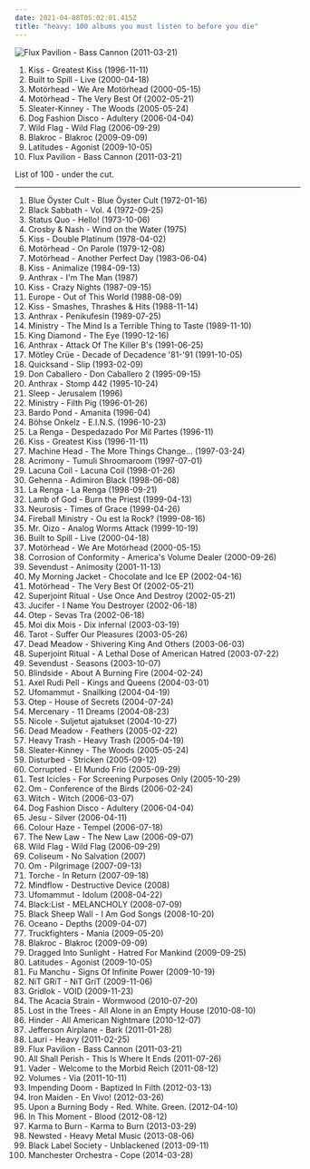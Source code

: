 ```yaml
---
date: 2021-04-08T05:02:01.415Z
title: "heavy: 100 albums you must listen to before you die"
---
```

![Flux Pavilion - Bass Cannon (2011-03-21)](http://coverartarchive.org/release/2fca1b4d-f307-48fc-a449-550e663c9da0/18420618474-500.jpg "Flux Pavilion - Bass Cannon (2011-03-21)")
<ol class="albums">
<li data-cover="http://coverartarchive.org/release/7566242e-c2f6-46ab-8584-93c7da59d08c/3167170521-500.jpg" data-tags="classic rock, hard rock" role="button">Kiss - Greatest Kiss (1996-11-11)</li>
<li data-cover="http://coverartarchive.org/release/8eb5fba9-e6fe-46db-8ff4-1ab77e1096f4/7940771884-500.jpg" data-tags="indie, rock" role="button">Built to Spill - Live (2000-04-18)</li>
<li data-cover="http://coverartarchive.org/release/a44bedb5-d782-47ff-bfa1-7b43ec795396/27109764066-500.jpg" data-tags="heavy metal, hard rock" role="button">Motörhead - We Are Motörhead (2000-05-15)</li>
<li data-cover="http://coverartarchive.org/release/cdbb8b06-e973-47a8-8ba1-510dccbba9b1/15612098015-500.jpg" data-tags="heavy" role="button">Motörhead - The Very Best Of (2002-05-21)</li>
<li data-cover="http://coverartarchive.org/release/75a61f20-20f4-3255-a890-b4868ba2e169/8845794719-500.jpg" data-tags="indie, rock, alternative rock, indie rock" role="button">Sleater-Kinney - The Woods (2005-05-24)</li>
<li data-cover="https://img.discogs.com/UWehwv40d4qK5yESFfl1Q_srYZM=/fit-in/600x593/filters:strip_icc():format(jpeg):mode_rgb():quality(90)/discogs-images/R-680564-1501944676-9675.jpeg.jpg" data-tags="experimental, noir" role="button">Dog Fashion Disco - Adultery (2006-04-04)</li>
<li data-cover="https://img.discogs.com/NyAUKpuZWo_wSEJHASwiM153UXg=/fit-in/600x604/filters:strip_icc():format(jpeg):mode_rgb():quality(90)/discogs-images/R-3101043-1502473622-1404.jpeg.jpg" data-tags="indie rock, female vocalists, portland" role="button">Wild Flag - Wild Flag (2006-09-29)</li>
<li data-cover="https://img.discogs.com/qQ1UQdAV28xCiHPkB5Y1igZ3c5Q=/fit-in/400x400/filters:strip_icc():format(jpeg):mode_rgb():quality(90)/discogs-images/R-2065445-1261940125.jpeg.jpg" data-tags="hip-hop, rap, rock hop, rock" role="button">Blakroc - Blakroc (2009-09-09)</li>
<li data-cover="http://coverartarchive.org/release/7c6f1073-fa09-4d1d-8cdd-3b1003891a1b/6037199822-500.jpg" data-tags="heavy, post-rock, gritty, atmospheric sludge metal, sonic fetish, chingocore" role="button">Latitudes - Agonist (2009-10-05)</li>
<li data-cover="http://coverartarchive.org/release/2fca1b4d-f307-48fc-a449-550e663c9da0/18420618474-500.jpg" data-tags="electronic, heavy, dubstep, edm, massive, banger, breakthrough, filthy, flux, flux pavilion, stinker" role="button">Flux Pavilion - Bass Cannon (2011-03-21)</li>
</ol>
List of 100 - under the cut.
<!-- more -->

_________________

<ol class="albums">
<li data-cover="http://coverartarchive.org/release/922ff571-0336-36cb-b9b8-a85bfa2f6d66/2736276004-500.jpg" data-tags="hard rock" role="button">
Blue Öyster Cult - Blue Öyster Cult (1972-01-16)
</li>
<li data-cover="http://coverartarchive.org/release/41e41680-3652-432f-8225-fb033c4fdae0/17149522933-500.jpg" data-tags="heavy metal, hard rock" role="button">
Black Sabbath - Vol. 4 (1972-09-25)
</li>
<li data-cover="https://img.discogs.com/mQcIjhffMhVKgt_QgPow76OIR3k=/fit-in/600x594/filters:strip_icc():format(jpeg):mode_rgb():quality(90)/discogs-images/R-1542918-1227385202.jpeg.jpg" data-tags="classic rock, rock, 70s, british, heavy, hard rock, uk, status quo, carpet crawler, madeleine de proust" role="button">
Status Quo - Hello! (1973-10-06)
</li>
<li data-cover="http://coverartarchive.org/release/94541997-f956-4726-aa2b-2fad9d7f640b/19461208757-500.jpg" data-tags="classic rock, folk rock, rock, singer-songwriter, soft rock" role="button">
Crosby & Nash - Wind on the Water (1975)
</li>
<li data-cover="https://img.discogs.com/fDVtCl-I-nVC-7tHUgqkFJERr1o=/fit-in/450x445/filters:strip_icc():format(jpeg):mode_rgb():quality(90)/discogs-images/R-2206247-1334169387.jpeg.jpg" data-tags="classic rock, rock, hard rock" role="button">
Kiss - Double Platinum (1978-04-02)
</li>
<li data-cover="http://coverartarchive.org/release/b87958f4-f095-414f-a379-966af3b27fe1/15340907007-500.jpg" data-tags="hard rock, rock n roll, heavy metal" role="button">
Motörhead - On Parole (1979-12-08)
</li>
<li data-cover="https://img.discogs.com/_p3QUw0m77DTQhUWU4dedNgXc2k=/fit-in/551x480/filters:strip_icc():format(jpeg):mode_rgb():quality(90)/discogs-images/R-4900916-1378902915-8466.jpeg.jpg" data-tags="heavy metal" role="button">
Motörhead - Another Perfect Day (1983-06-04)
</li>
<li data-cover="https://via.placeholder.com/450" data-tags="hard rock" role="button">
Kiss - Animalize (1984-09-13)
</li>
<li data-cover="https://img.discogs.com/sAAkxXywkRP7LJeiSmFUZQIPMQU=/fit-in/500x500/filters:strip_icc():format(jpeg):mode_rgb():quality(90)/discogs-images/R-7373695-1491665101-8839.jpeg.jpg" data-tags="thrash metal" role="button">
Anthrax - I'm The Man (1987)
</li>
<li data-cover="https://img.discogs.com/JfDrrPTDdS04dLR1uOC9OPCZ0bk=/fit-in/550x538/filters:strip_icc():format(jpeg):mode_rgb():quality(90)/discogs-images/R-5773474-1402468848-3667.jpeg.jpg" data-tags="hard rock" role="button">
Kiss - Crazy Nights (1987-09-15)
</li>
<li data-cover="https://img.discogs.com/LIyq3NCZJ4qy0E7QG-usM6DEDi4=/fit-in/597x597/filters:strip_icc():format(jpeg):mode_rgb():quality(90)/discogs-images/R-9393257-1479762394-1426.jpeg.jpg" data-tags="80s, hard rock" role="button">
Europe - Out of This World (1988-08-09)
</li>
<li data-cover="http://coverartarchive.org/release/23f9e674-cd59-4490-a875-8126f59fc353/7163136220-500.jpg" data-tags="hard rock" role="button">
Kiss - Smashes, Thrashes & Hits (1988-11-14)
</li>
<li data-cover="http://coverartarchive.org/release/d2083b7b-f57c-3520-aef8-9a6d0fd721aa/1614958590-500.jpg" data-tags="heavy metal, heavy, irack, cd-sammlung" role="button">
Anthrax - Penikufesin (1989-07-25)
</li>
<li data-cover="http://coverartarchive.org/release/2624208c-b50a-38db-8ea5-d12fe70506dc/1093402983-500.jpg" data-tags="industrial, industrial metal" role="button">
Ministry - The Mind Is a Terrible Thing to Taste (1989-11-10)
</li>
<li data-cover="https://img.discogs.com/0J2C6-mca9oWKny6wWVItDFxxPc=/fit-in/600x480/filters:strip_icc():format(jpeg):mode_rgb():quality(90)/discogs-images/R-12274650-1531935326-2271.jpeg.jpg" data-tags="heavy metal" role="button">
King Diamond - The Eye (1990-12-16)
</li>
<li data-cover="https://img.discogs.com/VzN45zXImahjUa_1jCEsDLm65mY=/fit-in/600x431/filters:strip_icc():format(jpeg):mode_rgb():quality(90)/discogs-images/R-9819339-1486826461-9725.jpeg.jpg" data-tags="thrash metal" role="button">
Anthrax - Attack Of The Killer B's (1991-06-25)
</li>
<li data-cover="https://via.placeholder.com/450" data-tags="hard rock" role="button">
Mötley Crüe - Decade of Decadence '81-'91 (1991-10-05)
</li>
<li data-cover="http://coverartarchive.org/release/03d5aab6-c3f5-483e-8e41-ca99ef7dab32/28641431315-500.jpg" data-tags="rock, post hardcore" role="button">
Quicksand - Slip (1993-02-09)
</li>
<li data-cover="http://coverartarchive.org/release/67a2138a-1130-4575-bb20-6b9995b81fad/12021123808-500.jpg" data-tags="math rock" role="button">
Don Caballero - Don Caballero 2 (1995-09-15)
</li>
<li data-cover="https://img.discogs.com/cBx0qwI813dE2ftNLaFT1mhdCD8=/fit-in/600x528/filters:strip_icc():format(jpeg):mode_rgb():quality(90)/discogs-images/R-6947236-1548962523-8299.jpeg.jpg" data-tags="alternative metal, heavy metal, thrash metal, metal" role="button">
Anthrax - Stomp 442 (1995-10-24)
</li>
<li data-cover="https://img.discogs.com/y2olKQ62QYPn5PGJ_EhdS33EkWM=/fit-in/600x600/filters:strip_icc():format(jpeg):mode_rgb():quality(90)/discogs-images/R-1097273-1191794769.jpeg.jpg" data-tags="doom metal, stoner rock, sludge" role="button">
Sleep - Jerusalem (1996)
</li>
<li data-cover="https://img.discogs.com/etTq8ISwuGvt8WmT51mCCoLN__I=/fit-in/386x600/filters:strip_icc():format(jpeg):mode_rgb():quality(90)/discogs-images/R-4505386-1366799359-8515.jpeg.jpg" data-tags="industrial metal" role="button">
Ministry - Filth Pig (1996-01-26)
</li>
<li data-cover="https://img.discogs.com/qjIJpWeXcRW6WATBzDzuNbfVmPE=/fit-in/600x593/filters:strip_icc():format(jpeg):mode_rgb():quality(90)/discogs-images/R-4426176-1523097446-8851.jpeg.jpg" data-tags="psychedelic rock" role="button">
Bardo Pond - Amanita (1996-04)
</li>
<li data-cover="http://coverartarchive.org/release/6c900ed7-76dd-4eb0-ba46-9153ff056f5a/20122739280-500.jpg" data-tags="hard rock, rock, german, onkelz" role="button">
Böhse Onkelz - E.I.N.S. (1996-10-23)
</li>
<li data-cover="http://coverartarchive.org/release/80e36449-28af-4bba-a39b-be53ba957302/1287504048-500.jpg" data-tags="rock, rock argentino" role="button">
La Renga - Despedazado Por Mil Partes (1996-11)
</li>
<li data-cover="http://coverartarchive.org/release/7566242e-c2f6-46ab-8584-93c7da59d08c/3167170521-500.jpg" data-tags="classic rock, hard rock" role="button">
Kiss - Greatest Kiss (1996-11-11)
</li>
<li data-cover="https://via.placeholder.com/450" data-tags="groove metal, thrash metal" role="button">
Machine Head - The More Things Change... (1997-03-24)
</li>
<li data-cover="http://coverartarchive.org/release/6b2c79c8-6409-3e8e-83c3-cfea0679374e/7723800222-500.jpg" data-tags="stoner rock, psychedelic" role="button">
Acrimony - Tumuli Shroomaroom (1997-07-01)
</li>
<li data-cover="http://coverartarchive.org/release/70578657-4756-4024-8836-5a1b34cb83a7/16305003945-500.jpg" data-tags="gothic metal" role="button">
Lacuna Coil - Lacuna Coil (1998-01-26)
</li>
<li data-cover="https://via.placeholder.com/450" data-tags="black metal" role="button">
Gehenna - Adimiron Black (1998-06-08)
</li>
<li data-cover="http://coverartarchive.org/release/cbfea7bc-41ae-4a3c-902a-224c7ba40267/1287496664-500.jpg" data-tags="rock, hard rock" role="button">
La Renga - La Renga (1998-09-21)
</li>
<li data-cover="http://coverartarchive.org/release/fa44d7bd-289a-4a19-845d-64e5e7b534d0/16131894017-500.jpg" data-tags="thrash metal, metal, death metal, groove metal" role="button">
Lamb of God - Burn the Priest (1999-04-13)
</li>
<li data-cover="http://coverartarchive.org/release/d56380fe-d00e-42c3-841a-654254ef264a/7697244807-500.jpg" data-tags="post-metal, sludge" role="button">
Neurosis - Times of Grace (1999-04-26)
</li>
<li data-cover="https://img.discogs.com/h72GSdhM5BZuMwuRghwyFvNgv_4=/fit-in/600x517/filters:strip_icc():format(jpeg):mode_rgb():quality(90)/discogs-images/R-13524887-1555851500-2988.jpeg.jpg" data-tags="heavy metal, heavy, stoner" role="button">
Fireball Ministry - Ou est la Rock? (1999-08-16)
</li>
<li data-cover="http://coverartarchive.org/release/97d6229b-be51-434b-96d5-53579cf27952/20372962851-500.jpg" data-tags="electronic, electro" role="button">
Mr. Oizo - Analog Worms Attack (1999-10-19)
</li>
<li data-cover="http://coverartarchive.org/release/8eb5fba9-e6fe-46db-8ff4-1ab77e1096f4/7940771884-500.jpg" data-tags="indie, rock" role="button">
Built to Spill - Live (2000-04-18)
</li>
<li data-cover="http://coverartarchive.org/release/a44bedb5-d782-47ff-bfa1-7b43ec795396/27109764066-500.jpg" data-tags="heavy metal, hard rock" role="button">
Motörhead - We Are Motörhead (2000-05-15)
</li>
<li data-cover="http://coverartarchive.org/release/2ff64a41-490f-4657-bf68-258a1eb96e87/28945562011-500.jpg" data-tags="heavy metal, stoner rock, hard rock" role="button">
Corrosion of Conformity - America's Volume Dealer (2000-09-26)
</li>
<li data-cover="https://img.discogs.com/9crr3fjxESn9gZG_OQ2TdABKMv8=/fit-in/600x596/filters:strip_icc():format(jpeg):mode_rgb():quality(90)/discogs-images/R-645776-1556249755-2449.jpeg.jpg" data-tags="metal, hard rock, alternative metal, nu metal" role="button">
Sevendust - Animosity (2001-11-13)
</li>
<li data-cover="http://coverartarchive.org/release/c6c37466-3b2c-488f-8780-0c9e7e4ba28c/16318641222-500.jpg" data-tags="electronic, rock, heavy, jam" role="button">
My Morning Jacket - Chocolate and Ice EP (2002-04-16)
</li>
<li data-cover="http://coverartarchive.org/release/cdbb8b06-e973-47a8-8ba1-510dccbba9b1/15612098015-500.jpg" data-tags="heavy" role="button">
Motörhead - The Very Best Of (2002-05-21)
</li>
<li data-cover="https://img.discogs.com/afHmL57RoKb4O9Mnz1qsED8lDh8=/fit-in/600x600/filters:strip_icc():format(jpeg):mode_rgb():quality(90)/discogs-images/R-1554377-1310507886.jpeg.jpg" data-tags="sludge metal, metal, stoner metal" role="button">
Superjoint Ritual - Use Once And Destroy (2002-05-21)
</li>
<li data-cover="https://img.discogs.com/nvbQEbBy4jtoOKC8TziETkWNxQg=/fit-in/600x595/filters:strip_icc():format(jpeg):mode_rgb():quality(90)/discogs-images/R-1032043-1513539962-9480.jpeg.jpg" data-tags="ze best" role="button">
Jucifer - I Name You Destroyer (2002-06-18)
</li>
<li data-cover="http://coverartarchive.org/release/26b922bd-a931-4938-93f5-b9a09d227c10/9831908947-500.jpg" data-tags="metal, nu metal" role="button">
Otep - Sevas Tra (2002-06-18)
</li>
<li data-cover="http://coverartarchive.org/release/7bc4696d-ad5a-4205-a48f-4a6b05fc8545/20532112310-500.jpg" data-tags="japanese, visual kei, gothic metal" role="button">
Moi dix Mois - Dix infernal (2003-03-19)
</li>
<li data-cover="http://coverartarchive.org/release/3986eca7-b1a2-400e-ab90-8714de7eea7b/14972037146-500.jpg" data-tags="heavy metal" role="button">
Tarot - Suffer Our Pleasures (2003-05-26)
</li>
<li data-cover="http://coverartarchive.org/release/f21cf3d9-457e-429d-98bf-747ebb0e8b4b/19362049030-500.jpg" data-tags="psychedelic rock" role="button">
Dead Meadow - Shivering King And Others (2003-06-03)
</li>
<li data-cover="http://coverartarchive.org/release/7cba2469-abb2-4e4c-bbad-1f9d7f47cabf/15577300296-500.jpg" data-tags="hardcore, metal, thrash metal, sludge metal" role="button">
Superjoint Ritual - A Lethal Dose of American Hatred (2003-07-22)
</li>
<li data-cover="https://img.discogs.com/KnTkQF-rMYeeZfI7bVnnjWiuZT0=/fit-in/500x500/filters:strip_icc():format(jpeg):mode_rgb():quality(90)/discogs-images/R-3390106-1404043268-8540.jpeg.jpg" data-tags="alternative metal" role="button">
Sevendust - Seasons (2003-10-07)
</li>
<li data-cover="http://coverartarchive.org/release/4ffc440b-a46b-4031-8ebf-281666ca2cf8/19060212923-500.jpg" data-tags="hard rock, alternative metal, post-hardcore" role="button">
Blindside - About A Burning Fire (2004-02-24)
</li>
<li data-cover="http://coverartarchive.org/release/5aebcaa1-1368-4c6f-a829-7932ca12eeb5/15333143505-500.jpg" data-tags="heavy metal" role="button">
Axel Rudi Pell - Kings and Queens (2004-03-01)
</li>
<li data-cover="http://coverartarchive.org/release/9ccab260-1fb0-333d-a520-fb0fd3e007e7/1588517786-500.jpg" data-tags="doom metal" role="button">
Ufomammut - Snailking (2004-04-19)
</li>
<li data-cover="http://coverartarchive.org/release/fe9b1cf2-f0fd-4cf9-8a5d-139eb30e460d/1083128360-500.jpg" data-tags="metal, metalcore" role="button">
Otep - House of Secrets (2004-07-24)
</li>
<li data-cover="https://img.discogs.com/NTVviIXrJ8KVvXXcCANylQznQ3w=/fit-in/300x300/filters:strip_icc():format(jpeg):mode_rgb():quality(90)/discogs-images/R-398648-1267036060.jpeg.jpg" data-tags="melodic death metal" role="button">
Mercenary - 11 Dreams (2004-08-23)
</li>
<li data-cover="https://img.discogs.com/yXC2fznaXz4TaWYjoQsjcYqT3ao=/fit-in/600x462/filters:strip_icc():format(jpeg):mode_rgb():quality(90)/discogs-images/R-2568239-1553981581-3905.jpeg.jpg" data-tags="groove metal, disgusting, fags" role="button">
Nicole - Suljetut ajatukset (2004-10-27)
</li>
<li data-cover="http://coverartarchive.org/release/2d16e351-34ae-4722-9166-bc8512d5907a/19351955710-500.jpg" data-tags="psychedelic rock, psychedelic" role="button">
Dead Meadow - Feathers (2005-02-22)
</li>
<li data-cover="http://coverartarchive.org/release/25036812-9907-4a46-a328-98a7a9dbbbd1/1810447719-500.jpg" data-tags="rockabilly, heavy, self-titled" role="button">
Heavy Trash - Heavy Trash (2005-04-19)
</li>
<li data-cover="http://coverartarchive.org/release/75a61f20-20f4-3255-a890-b4868ba2e169/8845794719-500.jpg" data-tags="indie, rock, alternative rock, indie rock" role="button">
Sleater-Kinney - The Woods (2005-05-24)
</li>
<li data-cover="http://coverartarchive.org/release/2650bcf0-cdcb-4912-9de7-6b34f8063476/2591149987-500.jpg" data-tags="alternative, heavy" role="button">
Disturbed - Stricken (2005-09-12)
</li>
<li data-cover="http://coverartarchive.org/release/78abaae9-0305-4239-b27c-b0dba4ddb6b6/27838608221-500.jpg" data-tags="sludge" role="button">
Corrupted - El Mundo Frio (2005-09-29)
</li>
<li data-cover="http://coverartarchive.org/release/e64a65fa-905f-4bef-968a-aa9efb6781be/15425823966-500.jpg" data-tags="experimental, indie" role="button">
Test Icicles - For Screening Purposes Only (2005-10-29)
</li>
<li data-cover="http://coverartarchive.org/release/9be388a8-425f-46d6-b7aa-b6cafb45d655/11089439848-500.jpg" data-tags="stoner metal, stoner rock, psychedelic" role="button">
Om - Conference of the Birds (2006-02-24)
</li>
<li data-cover="http://coverartarchive.org/release/aade4a9d-36e4-41da-aea0-8a5e40db28aa/19923002720-500.jpg" data-tags="stoner rock" role="button">
Witch - Witch (2006-03-07)
</li>
<li data-cover="https://img.discogs.com/UWehwv40d4qK5yESFfl1Q_srYZM=/fit-in/600x593/filters:strip_icc():format(jpeg):mode_rgb():quality(90)/discogs-images/R-680564-1501944676-9675.jpeg.jpg" data-tags="experimental, noir" role="button">
Dog Fashion Disco - Adultery (2006-04-04)
</li>
<li data-cover="http://coverartarchive.org/release/b17b33e2-e1c4-49c1-85a7-7ea723ce0d3d/25109250377-500.jpg" data-tags="shoegaze, post-rock" role="button">
Jesu - Silver (2006-04-11)
</li>
<li data-cover="http://coverartarchive.org/release/5a014fc8-b030-491a-9dc1-e8cf74ace99c/4549690587-500.jpg" data-tags="stoner rock, psychedelic rock" role="button">
Colour Haze - Tempel (2006-07-18)
</li>
<li data-cover="http://coverartarchive.org/release/3ca4197e-bdbb-4329-b9e0-bfb36fa45e42/5805063887-500.jpg" data-tags="trip-hop, chill, heavy, downtempo, sax, flute, instrumental hip-hop, hiphop, beats, triphop, rad" role="button">
The New Law - The New Law (2006-09-07)
</li>
<li data-cover="https://img.discogs.com/NyAUKpuZWo_wSEJHASwiM153UXg=/fit-in/600x604/filters:strip_icc():format(jpeg):mode_rgb():quality(90)/discogs-images/R-3101043-1502473622-1404.jpeg.jpg" data-tags="indie rock, female vocalists, portland" role="button">
Wild Flag - Wild Flag (2006-09-29)
</li>
<li data-cover="http://coverartarchive.org/release/c2d1f896-3cf0-4124-b5d0-8bf5be02a1cf/14415004397-500.jpg" data-tags="relapse records" role="button">
Coliseum - No Salvation (2007)
</li>
<li data-cover="http://coverartarchive.org/release/48479a6c-734a-4adc-ac78-cecfa94ca894/11089774828-500.jpg" data-tags="psychedelic, stoner metal" role="button">
Om - Pilgrimage (2007-09-13)
</li>
<li data-cover="http://coverartarchive.org/release/23cb7745-bee3-3d3f-b897-564cff9da7bb/24035772313-500.jpg" data-tags="metal, stoner rock, doom" role="button">
Torche - In Return (2007-09-18)
</li>
<li data-cover="http://coverartarchive.org/release/7f3f55ac-4d16-4f09-8a9c-c133d7ba76e3/10533086724-500.jpg" data-tags="metal, rock, heavy, experimental, power, fusion, progressive, brazilian, my prog rock favs, nu-prog" role="button">
Mindflow - Destructive Device (2008)
</li>
<li data-cover="https://img.discogs.com/LU3-gs1JtwQ_WWgq5Cac_-nwwEc=/fit-in/400x399/filters:strip_icc():format(jpeg):mode_rgb():quality(90)/discogs-images/R-1435966-1223858516.jpeg.jpg" data-tags="doom metal, stoner metal" role="button">
Ufomammut - Idolum (2008-04-22)
</li>
<li data-cover="https://img.discogs.com/w349BAGddaUDlfcnV0HeYh1rhXE=/fit-in/260x260/filters:strip_icc():format(jpeg):mode_rgb():quality(90)/discogs-images/R-4251841-1359758065-8986.jpeg.jpg" data-tags="metal, japanese, heavy, j-rock, jrock, indies, black:list, kyotaro" role="button">
Black:List - MELANCHOLY (2008-07-09)
</li>
<li data-cover="https://img.discogs.com/liObN2PUYavfj22eaL0f_MWTFQ0=/fit-in/600x600/filters:strip_icc():format(jpeg):mode_rgb():quality(90)/discogs-images/R-2439474-1579642415-9660.jpeg.jpg" data-tags="metalcore, sludge, sludgecore" role="button">
Black Sheep Wall - I Am God Songs (2008-10-20)
</li>
<li data-cover="https://img.discogs.com/xycdv1-b8lkSxRzRLqI-KuV0KJE=/fit-in/500x500/filters:strip_icc():format(jpeg):mode_rgb():quality(90)/discogs-images/R-2128985-1265582356.jpeg.jpg" data-tags="deathcore" role="button">
Oceano - Depths (2009-04-07)
</li>
<li data-cover="http://coverartarchive.org/release/cfe933d8-1a77-4608-ad7a-4c0a4f3cc110/4819338139-500.jpg" data-tags="stoner rock" role="button">
Truckfighters - Mania (2009-05-20)
</li>
<li data-cover="https://img.discogs.com/qQ1UQdAV28xCiHPkB5Y1igZ3c5Q=/fit-in/400x400/filters:strip_icc():format(jpeg):mode_rgb():quality(90)/discogs-images/R-2065445-1261940125.jpeg.jpg" data-tags="hip-hop, rap, rock hop, rock" role="button">
Blakroc - Blakroc (2009-09-09)
</li>
<li data-cover="http://coverartarchive.org/release/da9e633c-b899-4e6f-b270-9dd4d788f81a/27317356479-500.jpg" data-tags="black metal" role="button">
Dragged Into Sunlight - Hatred For Mankind (2009-09-25)
</li>
<li data-cover="http://coverartarchive.org/release/7c6f1073-fa09-4d1d-8cdd-3b1003891a1b/6037199822-500.jpg" data-tags="heavy, post-rock, gritty, atmospheric sludge metal, sonic fetish, chingocore" role="button">
Latitudes - Agonist (2009-10-05)
</li>
<li data-cover="https://img.discogs.com/v9C2oNFijwyZuO0t_6NLkqFUyvI=/fit-in/600x596/filters:strip_icc():format(jpeg):mode_rgb():quality(90)/discogs-images/R-1996407-1267266815.jpeg.jpg" data-tags="stoner rock" role="button">
Fu Manchu - Signs Of Infinite Power (2009-10-19)
</li>
<li data-cover="https://img.discogs.com/cfc9e7fd50d7c9c08931869b95f6849a01d0635d/images/spacer.gif" data-tags="dubstep" role="button">
NiT GRiT - NiT GriT (2009-11-06)
</li>
<li data-cover="http://coverartarchive.org/release/8f660d6e-0294-474c-bd8e-9a51ddafab81/10677816495-500.jpg" data-tags="heavy, neurofunk" role="button">
Gridlok - VOID (2009-11-23)
</li>
<li data-cover="http://coverartarchive.org/release/7b88f448-c1ef-4a00-940b-36fcab8dff16/4848954454-500.jpg" data-tags="deathcore" role="button">
The Acacia Strain - Wormwood (2010-07-20)
</li>
<li data-cover="http://coverartarchive.org/release/f2b9f3a4-b6c3-4b9d-833f-b898316f415e/4799552484-500.jpg" data-tags="orchestral pop" role="button">
Lost in the Trees - All Alone in an Empty House (2010-08-10)
</li>
<li data-cover="https://via.placeholder.com/450" data-tags="hard rock, rock" role="button">
Hinder - All American Nightmare (2010-12-07)
</li>
<li data-cover="http://coverartarchive.org/release/7f563874-2621-462e-a0c1-46f1725d6a9c/12684576029-500.jpg" data-tags="70s, jefferson airplane" role="button">
Jefferson Airplane - Bark (2011-01-28)
</li>
<li data-cover="http://coverartarchive.org/release/4e4a9828-9b64-4fb7-8649-ef2e8df42ef6/5919165456-500.jpg" data-tags="heavy, amanda" role="button">
Lauri - Heavy (2011-02-25)
</li>
<li data-cover="http://coverartarchive.org/release/2fca1b4d-f307-48fc-a449-550e663c9da0/18420618474-500.jpg" data-tags="electronic, heavy, dubstep, edm, massive, banger, breakthrough, filthy, flux, flux pavilion, stinker" role="button">
Flux Pavilion - Bass Cannon (2011-03-21)
</li>
<li data-cover="http://coverartarchive.org/release/25d38669-25ce-4f15-84ee-2cdb3228e366/17547954563-500.jpg" data-tags="deathcore" role="button">
All Shall Perish - This Is Where It Ends (2011-07-26)
</li>
<li data-cover="https://img.discogs.com/EFeKGOoG-_vRbcNpss1CfvPEYBw=/fit-in/515x412/filters:strip_icc():format(jpeg):mode_rgb():quality(90)/discogs-images/R-2429943-1324418451.jpeg.jpg" data-tags="death metal" role="button">
Vader - Welcome to the Morbid Reich (2011-08-12)
</li>
<li data-cover="https://img.discogs.com/8X3dS8gbhSAcdhPRvj4V_VF3MNQ=/fit-in/600x596/filters:strip_icc():format(jpeg):mode_rgb():quality(90)/discogs-images/R-13895675-1563539622-2102.jpeg.jpg" data-tags="djent, progressive metal" role="button">
Volumes - Via (2011-10-11)
</li>
<li data-cover="http://coverartarchive.org/release/04278865-914e-4cd1-96ff-f07f566909a2/11885067261-500.jpg" data-tags="deathcore, brutal deathcore" role="button">
Impending Doom - Baptized In Filth (2012-03-13)
</li>
<li data-cover="http://coverartarchive.org/release/3898d620-db6a-4b0b-af57-a167ac1318d8/8010063603-500.jpg" data-tags="heavy metal" role="button">
Iron Maiden - En Vivo! (2012-03-26)
</li>
<li data-cover="http://coverartarchive.org/release/18b4dccc-88f4-4e8c-9e43-6d83ec3f10a9/9559949103-500.jpg" data-tags="deathcore" role="button">
Upon a Burning Body - Red. White. Green. (2012-04-10)
</li>
<li data-cover="http://coverartarchive.org/release/31320c1d-6a86-478d-9a2a-8712a611cdb3/7368420695-500.jpg" data-tags="metalcore, alternative metal, metal, industrial metal, nu metal" role="button">
In This Moment - Blood (2012-08-12)
</li>
<li data-cover="http://coverartarchive.org/release/a1008433-df97-44b6-b91b-daebf2fc180c/19903307970-500.jpg" data-tags="stoner rock" role="button">
Karma to Burn - Karma to Burn (2013-03-29)
</li>
<li data-cover="https://img.discogs.com/pGXPzLE3icWGm_ffLYDHqx7opdc=/fit-in/600x595/filters:strip_icc():format(jpeg):mode_rgb():quality(90)/discogs-images/R-4782651-1591785311-6666.jpeg.jpg" data-tags="heavy metal" role="button">
Newsted - Heavy Metal Music (2013-08-06)
</li>
<li data-cover="http://coverartarchive.org/release/b80f5178-1d3e-4331-93cf-7f8f0dfd9f03/6288256895-500.jpg" data-tags="metal, rock, heavy, hard rock, my top albums, zakk, heavy meta, ulubiony album live, favourite live lp, ulubiony album live zakk live" role="button">
Black Label Society - Unblackened (2013-09-11)
</li>
<li data-cover="http://coverartarchive.org/release/7d276ca4-c5da-4ad7-a838-2939d57b6a55/7522883582-500.jpg" data-tags="rock, alternative" role="button">
Manchester Orchestra - Cope (2014-03-28)
</li>
</ol>